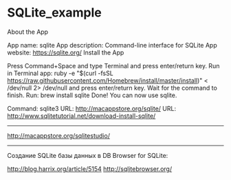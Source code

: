 # SQLite_example

About the App

App name: sqlite
App description: Command-line interface for SQLite
App website: https://sqlite.org/
Install the App

Press Command+Space and type Terminal and press enter/return key.
Run in Terminal app:
ruby -e "$(curl -fsSL https://raw.githubusercontent.com/Homebrew/install/master/install)" < /dev/null 2> /dev/null
and press enter/return key. Wait for the command to finish.
Run:
brew install sqlite
Done! You can now use sqlite.


Command: sqlite3
URL: http://macappstore.org/sqlite/
URL: http://www.sqlitetutorial.net/download-install-sqlite/


************************************************************

http://macappstore.org/sqlitestudio/

************************************************************

Создание SQLite базы данных в DB Browser for SQLite:

http://blog.harrix.org/article/5154
http://sqlitebrowser.org/